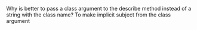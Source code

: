 
Why is better to pass a class argument to the describe method instead of a string with the class name?
To make implicit subject from the class argument